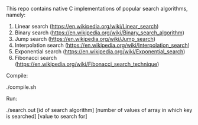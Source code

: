This repo contains native C implementations of popular search algorithms, namely:

1. Linear search (https://en.wikipedia.org/wiki/Linear_search)
2. Binary search (https://en.wikipedia.org/wiki/Binary_search_algorithm)
3. Jump search (https://en.wikipedia.org/wiki/Jump_search)
4. Interpolation search (https://en.wikipedia.org/wiki/Interpolation_search)
5. Exponential search (https://en.wikipedia.org/wiki/Exponential_search)
6. Fibonacci search (https://en.wikipedia.org/wiki/Fibonacci_search_technique)

Compile:

./compile.sh

Run:

./search.out [id of search algorithm] [number of values of array in which key is searched] [value to search for]